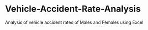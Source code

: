 # Vehicle-Accident-Rate-Analysis
Analysis of vehicle accident rates of Males and Females using Excel
